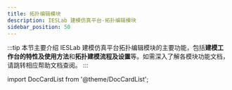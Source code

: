```yaml
---
title: 拓扑编辑模块
description: IESLab 建模仿真平台-拓扑编辑模块
sidebar_position: 50
---
```


:::tip
本节主要介绍 IESLab 建模仿真平台拓扑编辑模块的主要功能，包括**建模工作台的特性及使用方法**和**拓扑建模流程及设置**等。如需深入了解各模块功能文档，请跳转相应帮助文档查阅。
:::


import DocCardList from '@theme/DocCardList';

<DocCardList />